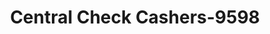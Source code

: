 ---
f_zip-code: 72032
f_state-code: AR
title: Central Check Cashers-9598
f_phone: 501-513-0033
f_city-only: Conway
f_address: 30 Macarthur Dr Conway
f_location-unique-id: '9598'
slug: central-check-cashers-9598
updated-on: '2024-05-30T13:46:58.046Z'
created-on: '2024-05-30T13:36:59.803Z'
published-on: '2024-05-30T13:54:32.469Z'
f_city-state: cms/city/conway-ar.md
f_company: cms/company/central-check-cashers.md
f_state: cms/state/arkansas.md
layout: '[payday-loan].html'
tags: payday-loan
---